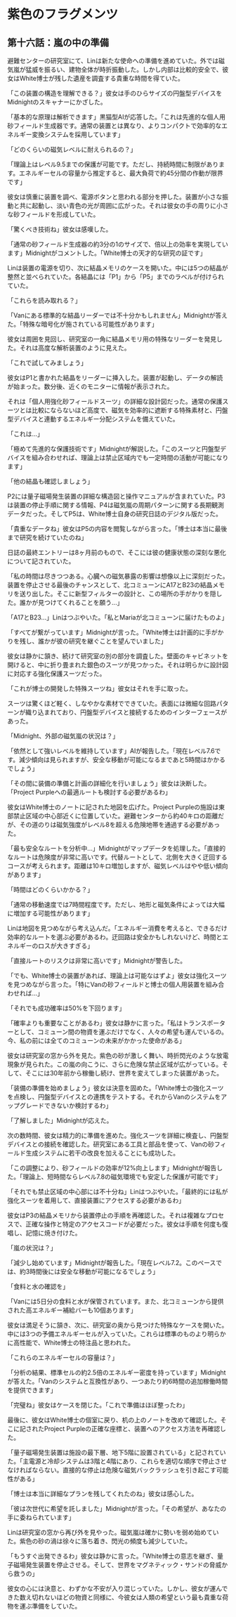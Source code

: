 # 紫色のフラグメンツ

## 第十六話：嵐の中の準備

避難センターの研究室にて、Linは新たな使命への準備を進めていた。外では磁気嵐が猛威を振るい、建物全体が時折振動した。しかし内部は比較的安全で、彼女はWhite博士が残した遺産を調査する貴重な時間を得ていた。

「この装置の構造を理解できる？」彼女は手のひらサイズの円盤型デバイスをMidnightのスキャナーにかざした。

「基本的な原理は解析できます」黒猫型AIが応答した。「これは先進的な個人用砂フィールド生成器です。通常の装置とは異なり、よりコンパクトで効率的なエネルギー変換システムを採用しています」

「どのくらいの磁気レベルに耐えられるの？」

「理論上はレベル9.5までの保護が可能です。ただし、持続時間に制限があります。エネルギーセルの容量から推定すると、最大負荷で約45分間の作動が限界です」

彼女は慎重に装置を調べ、電源ボタンと思われる部分を押した。装置が小さな振動と共に起動し、淡い青色の光が周囲に広がった。それは彼女の手の周りに小さな砂フィールドを形成していた。

「驚くべき技術ね」彼女は感嘆した。

「通常の砂フィールド生成器の約3分の1のサイズで、倍以上の効率を実現しています」Midnightがコメントした。「White博士の天才的な研究の証です」

Linは装置の電源を切り、次に結晶メモリのケースを開いた。中には5つの結晶が整然と並べられていた。各結晶には「P1」から「P5」までのラベルが付けられていた。

「これらを読み取れる？」

「Vanにある標準的な結晶リーダーでは不十分かもしれません」Midnightが答えた。「特殊な暗号化が施されている可能性があります」

彼女は周囲を見回し、研究室の一角に結晶メモリ用の特殊なリーダーを発見した。それは高度な解析装置のように見えた。

「これで試してみましょう」

彼女はP1と書かれた結晶をリーダーに挿入した。装置が起動し、データの解読が始まった。数分後、近くのモニターに情報が表示された。

それは「個人用強化砂フィールドスーツ」の詳細な設計図だった。通常の保護スーツとは比較にならないほど高度で、磁気を効率的に遮断する特殊素材と、円盤型デバイスと連動するエネルギー分配システムを備えていた。

「これは...」

「極めて先進的な保護技術です」Midnightが解説した。「このスーツと円盤型デバイスを組み合わせれば、理論上は禁止区域内でも一定時間の活動が可能になります」

「他の結晶も確認しましょう」

P2には量子磁場発生装置の詳細な構造図と操作マニュアルが含まれていた。P3は装置の停止手順に関する情報、P4は磁気嵐の周期パターンに関する長期観測データだった。そしてP5は、White博士自身の研究日誌のデジタル版だった。

「貴重なデータね」彼女はP5の内容を閲覧しながら言った。「博士は本当に最後まで研究を続けていたのね」

日誌の最終エントリーは8ヶ月前のもので、そこには彼の健康状態の深刻な悪化について記されていた。

「私の時間は尽きつつある。心臓への磁気暴露の影響は想像以上に深刻だった。装置を停止させる最後のチャンスとして、北コミューンにA17とB23の結晶メモリを送り出した。そこに新型フィルターの設計と、この場所の手がかりを隠した。誰かが見つけてくれることを願う...」

「A17とB23...」Linはつぶやいた。「私とMariaが北コミューンに届けたものよ」

「すべてが繋がっています」Midnightが言った。「White博士は計画的に手がかりを残し、誰かが彼の研究を継ぐことを望んでいました」

彼女は静かに頷き、続けて研究室の別の部分を調査した。壁面のキャビネットを開けると、中に折り畳まれた銀色のスーツが見つかった。それは明らかに設計図に対応する強化保護スーツだった。

「これが博士の開発した特殊スーツね」彼女はそれを手に取った。

スーツは驚くほど軽く、しなやかな素材でできていた。表面には微細な回路パターンが織り込まれており、円盤型デバイスと接続するためのインターフェースがあった。

「Midnight、外部の磁気嵐の状況は？」

「依然として強いレベルを維持しています」AIが報告した。「現在レベル7.6です。減少傾向は見られますが、安全な移動が可能になるまであと5時間はかかるでしょう」

「その間に装備の準備と計画の詳細化を行いましょう」彼女は決断した。「Project Purpleへの最適ルートも検討する必要があるわ」

彼女はWhite博士のノートに記された地図を広げた。Project Purpleの施設は東部禁止区域の中心部近くに位置していた。避難センターから約40キロの距離だが、その道のりは磁気強度がレベル8を超える危険地帯を通過する必要があった。

「最も安全なルートを分析中...」Midnightがマップデータを処理した。「直接的なルートは危険度が非常に高いです。代替ルートとして、北側を大きく迂回するコースが考えられます。距離は10キロ増加しますが、磁気レベルはやや低い傾向があります」

「時間はどのくらいかかる？」

「通常の移動速度では7時間程度です。ただし、地形と磁気条件によっては大幅に増加する可能性があります」

Linは地図を見つめながら考え込んだ。「エネルギー消費を考えると、できるだけ効率的なルートを選ぶ必要があるわ。迂回路は安全かもしれないけど、時間とエネルギーのロスが大きすぎる」

「直接ルートのリスクは非常に高いです」Midnightが警告した。

「でも、White博士の装置があれば、理論上は可能なはずよ」彼女は強化スーツを見つめながら言った。「特にVanの砂フィールドと博士の個人用装置を組み合わせれば...」

「それでも成功確率は50%を下回ります」

「確率よりも重要なことがあるわ」彼女は静かに言った。「私はトランスポーターとして、コミューン間の物資を運ぶだけでなく、人々の希望も運んでいるの。今、私の前には全てのコミューンの未来がかかった使命がある」

彼女は研究室の窓から外を見た。紫色の砂が激しく舞い、時折閃光のような放電現象が見られた。この嵐の向こうに、さらに危険な禁止区域が広がっている。そして、そこには30年前から稼働し続け、世界を変えてしまった装置があった。

「装備の準備を始めましょう」彼女は決意を固めた。「White博士の強化スーツを点検し、円盤型デバイスとの連携をテストする。それからVanのシステムをアップグレードできないか検討するわ」

「了解しました」Midnightが応えた。

次の数時間、彼女は精力的に準備を進めた。強化スーツを詳細に検査し、円盤型デバイスとの接続を確認した。研究室にある工具と部品を使って、Vanの砂フィールド生成システムに若干の改良を加えることにも成功した。

「この調整により、砂フィールドの効率が12%向上します」Midnightが報告した。「理論上、短時間ならレベル7.8の磁気環境でも安定した保護が可能です」

「それでも禁止区域の中心部には不十分ね」Linはつぶやいた。「最終的には私が強化スーツを着用して、直接装置にアクセスする必要があるわ」

彼女はP3の結晶メモリから装置停止の手順を再確認した。それは複雑なプロセスで、正確な操作と特定のアクセスコードが必要だった。彼女は手順を何度も復唱し、記憶に焼き付けた。

「嵐の状況は？」

「減少し始めています」Midnightが報告した。「現在レベル7.2。このペースでは、約3時間後には安全な移動が可能になるでしょう」

「食料と水の確認を」

「Vanには5日分の食料と水が保管されています。また、北コミューンから提供された高エネルギー補給バーも10個あります」

彼女は満足そうに頷き、次に、研究室の奥から見つけた特殊なケースを開いた。中には3つの予備エネルギーセルが入っていた。これらは標準のものより明らかに高性能で、White博士の特注品と思われた。

「これらのエネルギーセルの容量は？」

「分析の結果、標準セルの約2.5倍のエネルギー密度を持っています」Midnightが答えた。「Vanのシステムと互換性があり、一つあたり約6時間の追加稼働時間を提供できます」

「完璧ね」彼女はケースを閉じた。「これで準備はほぼ整ったわ」

最後に、彼女はWhite博士の個室に戻り、机の上のノートを改めて確認した。そこに記されたProject Purpleの正確な座標と、装置へのアクセス方法を再確認した。

「量子磁場発生装置は施設の最下層、地下5階に設置されている」と記されていた。「主電源と冷却システムは3階と4階にあり、これらを適切な順序で停止させなければならない。直接的な停止は危険な磁気バックラッシュを引き起こす可能性がある」

「博士は本当に詳細なプランを残してくれたのね」彼女は感心した。

「彼は次世代に希望を託しました」Midnightが言った。「その希望が、あなたの手に委ねられています」

Linは研究室の窓から再び外を見やった。磁気嵐は確かに勢いを弱め始めていた。紫色の砂の渦は徐々に落ち着き、閃光の頻度も減少していた。

「もうすぐ出発できるわ」彼女は静かに言った。「White博士の意志を継ぎ、量子磁場発生装置を停止させる。そして、世界をマグネティック・サンドの脅威から救うの」

彼女の心には決意と、わずかな不安が入り混じっていた。しかし、彼女が運んできた数え切れないほどの物資と同様に、今彼女は人類の希望という最も貴重な荷物を運ぶ準備をしていた。